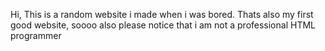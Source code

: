 Hi,
This is a random website i made when i was bored. Thats also my first good website, soooo
also please notice that i am not a professional HTML programmer
